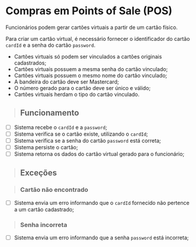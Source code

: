 # Compras em Points of Sale (POS)

Funcionários podem gerar cartões virtuais a partir de um cartão físico.

Para criar um cartão virtual, é necessário fornecer o identificador do cartão `cardId` e a senha do cartão `password`.

- Cartões virtuais só podem ser vinculados a cartões originais cadastrados;
- Cartões virtuais possuem a mesma senha do cartão vinculado;
- Cartões virtuais possuem o mesmo nome do cartão vinculado;
- A bandeira do cartão deve ser Mastercard;
- O número gerado para o cartão deve ser único e válido;
- Cartões virtuais herdam o tipo do cartão vinculado.

> ## Funcionamento

- [ ] Sistema recebe o `cardId` e a `password`;
- [ ] Sistema verifica se o cartão existe, utilizando o `cardId`;
- [ ] Sistema verifica se a senha do cartão `password` está correta;
- [ ] Sistema persiste o cartão;
- [ ] Sistema retorna os dados do cartão virtual gerado para o funcionário;

> ## Exceções

> ### Cartão não encontrado

- [ ] Sistema envia um erro informando que o `cardId` fornecido não pertence a um cartão cadastrado;

> ### Senha incorreta

- [ ] Sistema envia um erro informando que a senha `password` está incorreta;
